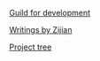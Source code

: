 
[Guild for development](./development)

[Writings by Zijian](./writings)

[Project tree](./project_tree.html)